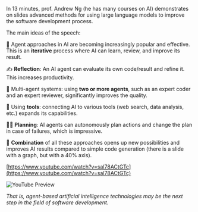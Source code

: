 <!--
date: 2024-03-29T20:36:42
-->

In 13 minutes, prof. Andrew Ng (he has many courses on AI) demonstrates on slides advanced methods for using large language models to improve the software development process.

The main ideas of the speech:

🧠 Agent approaches in AI are becoming increasingly popular and effective. This is an **iterative**  process where AI can learn, review, and improve its result.

✍️ **Reflection**: An AI agent can evaluate its own code/result and refine it. This increases productivity.

🤖 Multi-agent systems: using **two or more agents**, such as an expert coder and an expert reviewer, significantly improves the quality.

🔧 Using **tools**: connecting AI to various tools (web search, data analysis, etc.) expands its capabilities.

👷‍♂️ **Planning**: AI agents can autonomously plan actions and change the plan in case of failures, which is impressive.

🔀 **Combination**  of all these approaches opens up new possibilities and improves AI results compared to simple code generation (there is a slide with a graph, but with a 40% axis).


[https://www.youtube.com/watch?v=sal78ACtGTc](https://www.youtube.com/watch?v=sal78ACtGTc)

![YouTube Preview](https://img.youtube.com/vi/sal78ACtGTc/mqdefault.jpg)

_That is, agent-based artificial intelligence technologies may be the next step in the field of software development._